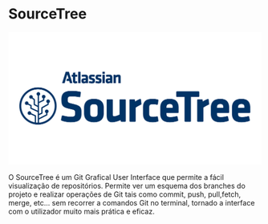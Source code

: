 # SourceTree

![SourceTree Logo](../../.gitbook/assets/sourcetree.png)

O SourceTree é um Git Grafical User Interface que permite a fácil visualização de repositórios. Permite ver um esquema dos branches do projeto e realizar operações de Git tais como commit, push, pull,fetch, merge, etc... sem recorrer a comandos Git no terminal, tornado a interface com o utilizador muito mais prática e eficaz.

